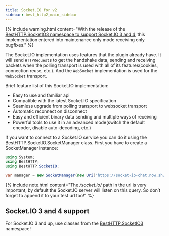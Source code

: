 ```yaml
---
title: Socket.IO for v2
sidebar: best_http2_main_sidebar
---
```


{% include warning.html content="With the release of the [BestHTTP.SocketIO3 namespace to support Socket.IO 3 and 4](../socketio/socketio.html), this implementation entered into maintenance only mode receiving only bugfixes." %}

The Socket.IO implementation uses features that the plugin already have. It will send `HTTPRequest`s to get the handshake data, sending and receiving packets when the polling transport is used with all of its features(cookies, connection reuse, etc.). And the `WebSocket` implementation is used for the `WebSocket` transport.

Brief feature list of this Socket.IO implementation:

- Easy to use and familiar api
- Compatible with the latest Socket.IO specification
- Seamless upgrade from polling transport to websocket transport
- Automatic reconnect on disconnect
- Easy and efficient binary data sending and multiple ways of receiving
- Powerful tools to use it in an advanced mode(switch the default encoder, disable auto-decoding, etc.)

If you want to connect to a Socket.IO service you can do it using the BestHTTP.SocketIO.SocketManager class. First you have to create a SocketManager instance:

```csharp
using System;
using BestHTTP;
using BestHTTP.SocketIO;

var manager = new SocketManager(new Uri("https://socket-io-chat.now.sh/socket.io/"));
```

{% include note.html content="The */socket.io/* path in the url is very important, by default the Socket.IO server will listen on this query. So don’t forget to append it to your test url too!" %}
	
## Socket.IO 3 and 4 support

For Socket.IO 3 and up, use classes from the [BestHTTP.SocketIO3](../socketio/socketio.html) namespace!